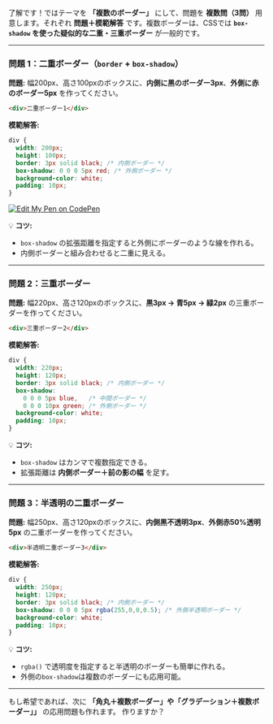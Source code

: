了解です！ではテーマを **「複数のボーダー」** にして、問題を **複数問（3問）** 用意します。それぞれ **問題＋模範解答** です。複数ボーダーは、CSSでは **`box-shadow` を使った疑似的な二重・三重ボーダー** が一般的です。

---

### 問題 1：二重ボーダー（`border` + `box-shadow`）

**問題:**
幅200px、高さ100pxのボックスに、**内側に黒のボーダー3px**、**外側に赤のボーダー5px** を作ってください。

```html
<div>二重ボーダー1</div>
```

**模範解答:**

```css
div {
  width: 200px;
  height: 100px;
  border: 3px solid black; /* 内側ボーダー */
  box-shadow: 0 0 0 5px red; /* 外側ボーダー */
  background-color: white;
  padding: 10px;
}
```
[![Edit My Pen on CodePen](https://img.shields.io/badge/See%20on-CodePen-black?logo=codepen)](https://codepen.io/Hiroki-Yagami/pen/LEGBpdJ)

💡 **コツ:**

* `box-shadow` の拡張距離を指定すると外側にボーダーのような線を作れる。
* 内側ボーダーと組み合わせると二重に見える。

---

### 問題 2：三重ボーダー

**問題:**
幅220px、高さ120pxのボックスに、**黒3px → 青5px → 緑2px** の三重ボーダーを作ってください。

```html
<div>三重ボーダー2</div>
```

**模範解答:**

```css
div {
  width: 220px;
  height: 120px;
  border: 3px solid black; /* 内側ボーダー */
  box-shadow:
    0 0 0 5px blue,   /* 中間ボーダー */
    0 0 0 10px green; /* 外側ボーダー */
  background-color: white;
  padding: 10px;
}
```

💡 **コツ:**

* `box-shadow` はカンマで複数指定できる。
* 拡張距離は **内側ボーダー＋前の影の幅** を足す。

---

### 問題 3：半透明の二重ボーダー

**問題:**
幅250px、高さ120pxのボックスに、**内側黒不透明3px**、**外側赤50%透明5px** の二重ボーダーを作ってください。

```html
<div>半透明二重ボーダー3</div>
```

**模範解答:**

```css
div {
  width: 250px;
  height: 120px;
  border: 3px solid black; /* 内側ボーダー */
  box-shadow: 0 0 0 5px rgba(255,0,0,0.5); /* 外側半透明ボーダー */
  background-color: white;
  padding: 10px;
}
```

💡 **コツ:**

* `rgba()` で透明度を指定すると半透明のボーダーも簡単に作れる。
* 外側の`box-shadow`は複数のボーダーにも応用可能。

---

もし希望であれば、次に **「角丸＋複数ボーダー」や「グラデーション＋複数ボーダー」」** の応用問題も作れます。
作りますか？
